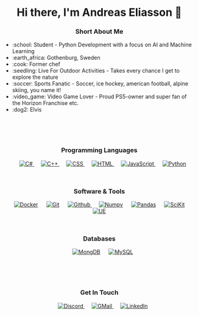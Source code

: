 <h1 align="center">Hi there, I'm Andreas Eliasson 👋</h1>

<h3 align="center">Short About Me</h3>
<ul>
  <li>:school: Student - Python Development with a focus on AI and Machine Learning</li>
  <li>:earth_africa: Gothenburg, Sweden</li>
  <li>:cook: Former chef</li>
  <li>:seedling: Live For Outdoor Activities - Takes every chance I get to explore the nature</li>
  <li>:soccer: Sports Fanatic - Soccer, ice hockey, american football, alpine skiing, you name it!</li>
  <li>:video_game: Video Game Lover - Proud PS5-owner and super fan of the Horizon Franchise etc.</li>
  <li>:dog2: Elvis</li>
</ul>
<br><br><br>
<h3 align="center">Programming Languages</h3>
<p align="center"> 
  &emsp; 
  <a href="https://github.com/AndreasEliasson91/Shopping-List" target="_blank"> 
      <img alt="C#" src="https://img.shields.io/badge/c%23-%23239120.svg?style=for-the-badge&logo=c-sharp&logoColor=white">
  </a> 
  &emsp;
  <a href="https://github.com/AndreasEliasson91/digital-calculator" target="_blank"> 
      <img alt="C++" src="https://img.shields.io/badge/c++-%2300599C.svg?style=for-the-badge&logo=c%2B%2B&logoColor=white">
  </a> 
  &emsp;
  <a href="https://github.com/AndreasEliasson91/project-web-framework">
      <img alt="CSS" src="https://img.shields.io/badge/css3-%231572B6.svg?style=for-the-badge&logo=css3&logoColor=white">
  </a> 
    &emsp; 
    <a href="https://github.com/AndreasEliasson91/project-web-framework"> 
      <img alt="HTML" src="https://img.shields.io/badge/html5-%23E34F26.svg?style=for-the-badge&logo=html5&logoColor=white">
  </a> 
  &emsp;
  <a href="https://github.com/AndreasEliasson91/project-web-framework" target="_blank"> 
      <img alt="JavaScript" src="https://img.shields.io/badge/javascript-%23323330.svg?style=for-the-badge&logo=javascript&logoColor=%23F7DF1E">
  </a>
  &emsp;
  <a href="https://github.com/AndreasEliasson91/DiceGame" target="_blank">
      <img alt="Python" src="https://img.shields.io/badge/python-3670A0?style=for-the-badge&logo=python&logoColor=ffdd54">
  </a>
</p>
<br>
<h3 align="center">Software & Tools</h3>
<p align="center"> 
  &emsp; 
  <a href="#"><img alt="Docker" src="https://img.shields.io/badge/docker-%230db7ed.svg?style=for-the-badge&logo=docker&logoColor=white"></a> 
  &emsp;
  <a href="#"><img alt="Git" src="https://img.shields.io/badge/git-%23F05033.svg?style=for-the-badge&logo=git&logoColor=white"></a> 
  &emsp;
  <a href="https://github.com/AndreasEliasson91">
      <img alt="Github" src="https://img.shields.io/badge/github-%23121011.svg?style=for-the-badge&logo=github&logoColor=white">
  </a> 
  &emsp; 
  <a href="#"><img alt="Numpy" src="https://img.shields.io/badge/numpy-%23013243.svg?style=for-the-badge&logo=numpy&logoColor=white"></a> 
  &emsp;
  <a href="#"><img alt="Pandas" src="https://img.shields.io/badge/pandas-%23150458.svg?style=for-the-badge&logo=pandas&logoColor=white"></a>
  &emsp;
  <a href="#"><img alt="SciKit" src="https://img.shields.io/badge/scikit--learn-%23F7931E.svg?style=for-the-badge&logo=scikit-learn&logoColor=white"></a>
  &emsp;
  <a href="#"><img alt="UE" src="https://img.shields.io/badge/unrealengine-%23313131.svg?style=for-the-badge&logo=unrealengine&logoColor=white"></a>
</p>
<br>
<h3 align="center">Databases</h3>
<p align="center"> 
  &emsp; 
  <a href="#"><img alt="MongDB" src="https://img.shields.io/badge/MongoDB-%234ea94b.svg?style=for-the-badge&logo=mongodb&logoColor=white"></a> 
  &emsp;
  <a href="#"><img alt="MySQL" src="https://img.shields.io/badge/mysql-%2300f.svg?style=for-the-badge&logo=mysql&logoColor=white"></a>
</p>
<br><br><br>
<h3 align="center">Get In Touch</h3>
<p align="center"> 
  &emsp;
  <a href="https://discordapp.com/users/aeliasson1991#5724/"> 
      <img alt="Discord" src="https://img.shields.io/badge/%3CServer%3E-%237289DA.svg?style=for-the-badge&logo=discord&logoColor=white">
  </a>
  &emsp;
  <a href="mailto: andreaseliasson91@gmail.com">
      <img alt="GMail" src="https://img.shields.io/badge/Gmail-D14836?style=for-the-badge&logo=gmail&logoColor=white">
  </a> 
  &emsp; 
  <a href="https://www.linkedin.com/in/andreas-eliasson-b82b0639/"> 
      <img alt="LinkedIn" src="https://img.shields.io/badge/linkedin-%230077B5.svg?style=for-the-badge&logo=linkedin&logoColor=white">
  </a>
</p>
